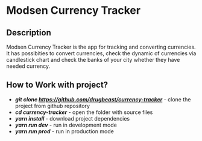 # Modsen Currency Tracker

## Description

Modsen Currency Tracker is the app for tracking and converting currencies. It has possibities to convert currencies, check the dynamic of currencies via candlestick chart and check the banks of your city whether they have needed currency.

## How to Work with project?

- **_git clone https://github.com/drugbeast/currency-tracker_** - clone the project from github repository
- **_cd currency-tracker_** - open the folder with source files
- **_yarn install_** - download project dependencies
- **_yarn run dev_** - run in development mode
- **_yarn run prod_** - run in production mode
